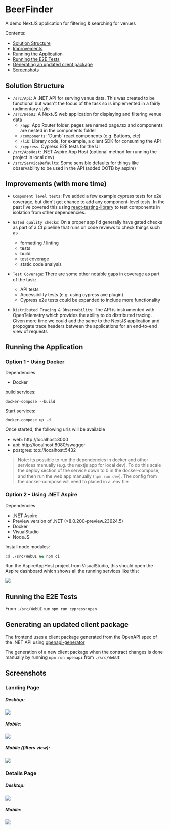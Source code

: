 # BeerFinder

A demo NextJS application for filtering & searching for venues

Contents:

- [Solution Structure](#solution-structure)
- [Improvements](#improvements-with-more-time)
- [Running the Application](#running-the-application)
- [Running the E2E Tests](#runnin-the-e2e-tests)
- [Generating an updated client package](#generating-an-updated-client-package)
- [Screenshots](#screenshots)

## Solution Structure

- `/src/Api`: A .NET API for serving venue data. This was created to be functional but wasn't the focus of the task so is implemented in a fairly rudimentary style
- `/src/WebUI`: A NextJS web application for displaying and filtering venue data
  - `/app`: App Router folder, pages are named page.tsx and components are nested in the components folder
  - `/components`: 'Dumb' react components (e.g. Buttons, etc)
  - `/lib`: Library code, for example, a client SDK for consuming the API
  - `/cypress`: Cypress E2E tests for the UI
- `/src/AppHost`: .NET Aspire App Host (optional method for running the project in local dev)
- `/src/ServiceDefaults`: Some sensible defaults for things like observability to be used in the API (added OOTB by aspire)

## Improvements (with more time)

- `Component level tests`: I've added a few example cypress tests for e2e coverage, but didn't get chance to add any component-level tests. In the past I've covered this using [react-testing-library](https://testing-library.com/docs/react-testing-library/intro/) to test components in isolation from other dependencies.

- `Gated quality checks`: On a proper app I'd generally have gated checks as part of a CI pipeline that runs on code reviews to check things such as

  - formatting / linting
  - tests
  - build
  - test coverage
  - static code analysis

- `Test Coverage`: There are some other notable gaps in coverage as part of the task:

  - API tests
  - Accessibility tests (e.g. using cypress axe plugin)
  - Cypress e2e tests could be expanded to include more functionality

- `Distributed Tracing & Observability`: The API is instrumented with OpenTelemetry which provides the ability to do distributed tracing. Given more time we could add the same to the NextJS application and propogate trace headers between the applications for an end-to-end view of requests

## Running the Application

### Option 1 - Using Docker

Dependencies

- Docker

build services:

```
docker-compose --build
```

Start services:

```
docker-compose up -d
```

Once started, the following urls will be available

- web: http://localhost:3000
- api: http://localhost:8080/swagger
- postgres: tcp://localhost:5432

> Note: its possible to run the dependencies in docker and other services manually (e.g. the nextjs app for local dev). To do this scale the deploy section of the service down to 0 in the docker-compose, and then run the web app manually (`npm run dev`). The config from the docker-compose will need to placed in a .env file

### Option 2 - Using .NET Aspire

Dependencies

- .NET Aspire
- Preview version of .NET (>8.0.200-preview.23624.5)
- Docker
- VisualStudio
- NodeJS

Install node modules:

```sh
cd ./src/WebUI && npm ci
```

Run the AspireAppHost project from VisualStudio, this should open the Aspire dashboard which shows all the running services like this:

![](./doc/screenshots/aspire-app-host.png)

## Running the E2E Tests

From `./src/WebUI` run `npm run cypress:open`

## Generating an updated client package

The frontend uses a client package generated from the OpenAPI spec of the .NET API using [openapi-generator](https://github.com/OpenAPITools/openapi-generator)

The generation of a new client package when the contract changes is done manually by running `npm run openapi` from `./src/WebUI`

## Screenshots

### Landing Page

##### Desktop:

![](./doc/screenshots/desktop-homepage.png)

##### Mobile:

![](./doc/screenshots/mobile-landing-page.png)

##### Mobile (filters view):

![](./doc/screenshots/mobile-landing-page-filters.png)

### Details Page

##### Desktop:

![](./doc/screenshots/desktop-details-page.png)

##### Mobile:

![](./doc/screenshots/mobile-details-page.png)
